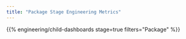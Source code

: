 ```yaml
---
title: "Package Stage Engineering Metrics"
---
```


{{% engineering/child-dashboards stage=true filters="Package" %}}

